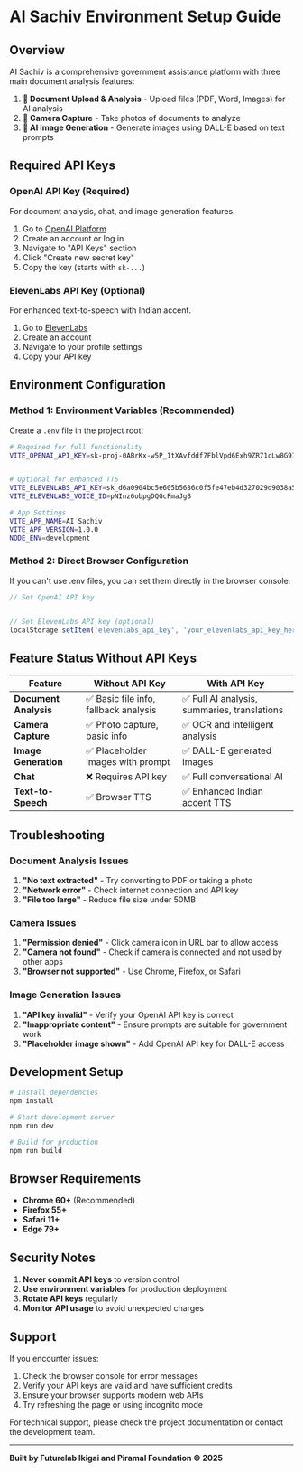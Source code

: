# AI Sachiv Environment Setup Guide

## Overview
AI Sachiv is a comprehensive government assistance platform with three main document analysis features:

1. **📄 Document Upload & Analysis** - Upload files (PDF, Word, Images) for AI analysis
2. **📸 Camera Capture** - Take photos of documents to analyze 
3. **🎨 AI Image Generation** - Generate images using DALL-E based on text prompts

## Required API Keys

### OpenAI API Key (Required)
For document analysis, chat, and image generation features.

1. Go to [OpenAI Platform](https://platform.openai.com/api-keys)
2. Create an account or log in
3. Navigate to "API Keys" section
4. Click "Create new secret key"
5. Copy the key (starts with `sk-...`)

### ElevenLabs API Key (Optional)
For enhanced text-to-speech with Indian accent.

1. Go to [ElevenLabs](https://elevenlabs.io/)
2. Create an account
3. Navigate to your profile settings
4. Copy your API key

## Environment Configuration

### Method 1: Environment Variables (Recommended)
Create a `.env` file in the project root:

```bash
# Required for full functionality
VITE_OPENAI_API_KEY=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


# Optional for enhanced TTS
VITE_ELEVENLABS_API_KEY=sk_d6a0904bc5e605b5686c0f5fe47eb4d327029d9038a5ca2b
VITE_ELEVENLABS_VOICE_ID=pNInz6obpgDQGcFmaJgB

# App Settings
VITE_APP_NAME=AI Sachiv
VITE_APP_VERSION=1.0.0
NODE_ENV=development
```

### Method 2: Direct Browser Configuration
If you can't use .env files, you can set them directly in the browser console:

```javascript
// Set OpenAI API key


// Set ElevenLabs API key (optional)
localStorage.setItem('elevenlabs_api_key', 'your_elevenlabs_api_key_here');
```

## Feature Status Without API Keys

| Feature | Without API Key | With API Key |
|---------|----------------|--------------|
| **Document Analysis** | ✅ Basic file info, fallback analysis | ✅ Full AI analysis, summaries, translations |
| **Camera Capture** | ✅ Photo capture, basic info | ✅ OCR and intelligent analysis |
| **Image Generation** | ✅ Placeholder images with prompt | ✅ DALL-E generated images |
| **Chat** | ❌ Requires API key | ✅ Full conversational AI |
| **Text-to-Speech** | ✅ Browser TTS | ✅ Enhanced Indian accent TTS |

## Troubleshooting

### Document Analysis Issues
1. **"No text extracted"** - Try converting to PDF or taking a photo
2. **"Network error"** - Check internet connection and API key
3. **"File too large"** - Reduce file size under 50MB

### Camera Issues
1. **"Permission denied"** - Click camera icon in URL bar to allow access
2. **"Camera not found"** - Check if camera is connected and not used by other apps
3. **"Browser not supported"** - Use Chrome, Firefox, or Safari

### Image Generation Issues
1. **"API key invalid"** - Verify your OpenAI API key is correct
2. **"Inappropriate content"** - Ensure prompts are suitable for government work
3. **"Placeholder image shown"** - Add OpenAI API key for DALL-E access

## Development Setup

```bash
# Install dependencies
npm install

# Start development server
npm run dev

# Build for production
npm run build
```

## Browser Requirements

- **Chrome 60+** (Recommended)
- **Firefox 55+**
- **Safari 11+**
- **Edge 79+**

## Security Notes

1. **Never commit API keys** to version control
2. **Use environment variables** for production deployment
3. **Rotate API keys** regularly
4. **Monitor API usage** to avoid unexpected charges

## Support

If you encounter issues:

1. Check the browser console for error messages
2. Verify your API keys are valid and have sufficient credits
3. Ensure your browser supports modern web APIs
4. Try refreshing the page or using incognito mode

For technical support, please check the project documentation or contact the development team.

---

**Built by Futurelab Ikigai and Piramal Foundation © 2025** 